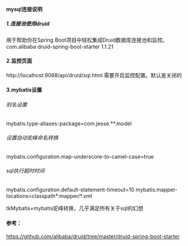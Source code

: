 #### mysql连接说明

##### 1.连接池使用druid
用于帮助你在Spring Boot项目中轻松集成Druid数据库连接池和监控。
<dependency>
   <groupId>com.alibaba</groupId>
   <artifactId>druid-spring-boot-starter</artifactId>
   <version>1.1.21</version>
</dependency>

#### 2.监控页面
http://localhost:9088/api/druid/sql.html
需要开启监控配置。默认是关闭的

#### 3.mybatis设置
###### 别名设置
mybatis.type-aliases-package=com.jesse.**.model
###### 设置自动驼峰命名转换 
mybatis.configuration.map-underscore-to-camel-case=true
###### sql执行超时时间
mybatis.configuration.default-statement-timeout=10
mybatis.mapper-locations=classpath*:mapper/*.xml

tkMybatis+mybatis驼峰转换，几乎满足所有关于sql的幻想

#### 参考：
https://github.com/alibaba/druid/tree/master/druid-spring-boot-starter